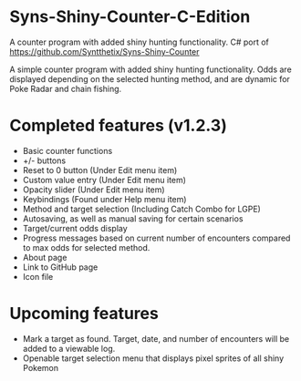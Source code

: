 # Syns-Shiny-Counter-C-Edition
A counter program with added shiny hunting functionality. C# port of https://github.com/Syntthetix/Syns-Shiny-Counter

A simple counter program with added shiny hunting functionality. Odds are displayed depending on the selected hunting method, and are dynamic for Poke Radar and chain fishing.

# Completed features (v1.2.3)
- Basic counter functions
- +/- buttons
- Reset to 0 button (Under Edit menu item)
- Custom value entry (Under Edit menu item)
- Opacity slider (Under Edit menu item)
- Keybindings (Found under Help menu item)
- Method and target selection (Including Catch Combo for LGPE)
- Autosaving, as well as manual saving for certain scenarios
- Target/current odds display
- Progress messages based on current number of encounters compared to max odds for selected method.
- About page
- Link to GitHub page
- Icon file

# Upcoming features
- Mark a target as found. Target, date, and number of encounters will be added to a viewable log.
- Openable target selection menu that displays pixel sprites of all shiny Pokemon
